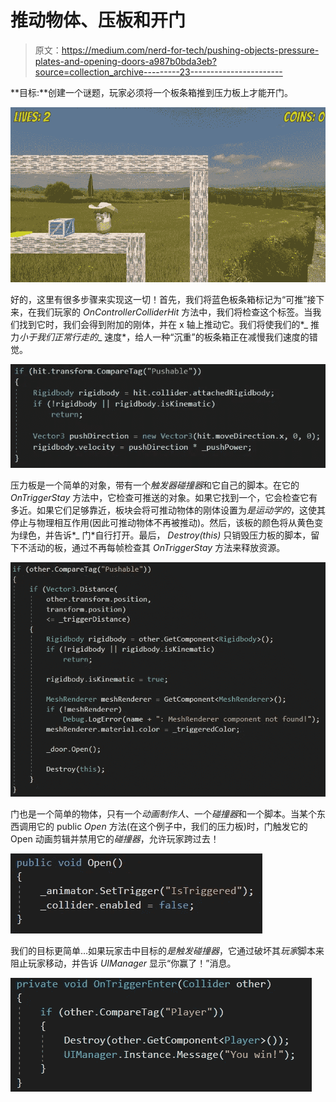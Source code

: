 # 推动物体、压板和开门

> 原文：<https://medium.com/nerd-for-tech/pushing-objects-pressure-plates-and-opening-doors-a987b0bda3eb?source=collection_archive---------23----------------------->

**目标:**创建一个谜题，玩家必须将一个板条箱推到压力板上才能开门。

![](img/5f7220ec5d28f545ca67b4babefa8c35.png)

好的，这里有很多步骤来实现这一切！首先，我们将蓝色板条箱标记为“可推”接下来，在我们玩家的 *OnControllerColliderHit* 方法中，我们将检查这个标签。当我们找到它时，我们会得到附加的刚体，并在 x 轴上推动它。我们将使我们的*_ 推力*小于我们正常行走的*_ 速度*，给人一种“沉重”的板条箱正在减慢我们速度的错觉。

![](img/a3caa3f649019431c3a16ff9a54fb3df.png)

压力板是一个简单的对象，带有一个*触发器碰撞器*和它自己的脚本。在它的 *OnTriggerStay* 方法中，它检查可推送的对象。如果它找到一个，它会检查它有多近。如果它们足够靠近，板块会将可推动物体的刚体设置为*是运动学的*，这使其停止与物理相互作用(因此可推动物体不再被推动)。然后，该板的颜色将从黄色变为绿色，并告诉*_ 门*自行打开。最后， *Destroy(this)* 只销毁压力板的脚本，留下不活动的板，通过不再每帧检查其 *OnTriggerStay* 方法来释放资源。

![](img/c10ad4cf94bfaae8eea2c2e8b3691c68.png)

门也是一个简单的物体，只有一个*动画制作人*、一个*碰撞器*和一个脚本。当某个东西调用它的 public *Open* 方法(在这个例子中，我们的压力板)时，门触发它的 Open 动画剪辑并禁用它的*碰撞器*，允许玩家跨过去！

![](img/aa4968ceb295608796adc648216975a2.png)

我们的目标更简单…如果玩家击中目标的*是触发碰撞器*，它通过破坏其*玩家*脚本来阻止玩家移动，并告诉 *UIManager* 显示“你赢了！”消息。

![](img/df99f42879a8752f00f54089fdf13f67.png)